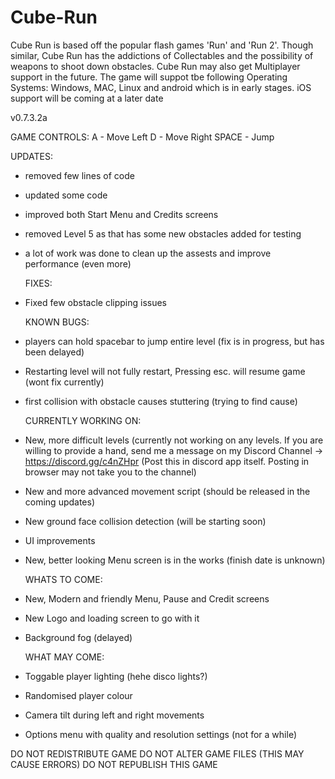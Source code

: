 # Cube-Run
Cube Run is based off the popular flash games 'Run' and 'Run 2'. Though similar, Cube Run has the addictions of Collectables and the possibility of weapons to shoot down obstacles. Cube Run may also get Multiplayer support in the future. The game will suppot tbe following Operating Systems: Windows, MAC, Linux and android which is in early stages. iOS support will be coming at a later date

v0.7.3.2a


  GAME CONTROLS:
    A - Move Left
    D - Move Right
SPACE - Jump


  UPDATES:
- removed few lines of code

- updated some code

- improved both Start Menu and Credits screens

- removed Level 5 as that has some new obstacles added for testing

- a lot of work was done to clean up the assests and improve performance (even more)

  FIXES:
- Fixed few obstacle clipping issues



  KNOWN BUGS:
- players can hold spacebar to jump entire level (fix is in progress, but has been delayed)

- Restarting level will not fully restart, Pressing esc. will resume game (wont fix currently)

- first collision with obstacle causes stuttering (trying to find cause)


  CURRENTLY WORKING ON:
- New, more difficult levels (currently not working on any levels. If you are willing to provide a hand, send me a message                  on my Discord Channel -> https://discord.gg/c4nZHpr (Post this in discord app itself. Posting in browser may not take you to the       channel)

- New and more advanced movement script (should be released in the coming updates)

- New ground face collision detection (will be starting soon)

- UI improvements

- New, better looking Menu screen is in the works (finish date is unknown)


  WHATS TO COME:
- New, Modern and friendly Menu, Pause and Credit screens

- New Logo and loading screen to go with it

- Background fog (delayed)


  WHAT MAY COME:
- Toggable player lighting (hehe disco lights?)

- Randomised player colour 

- Camera tilt during left and right movements

- Options menu with quality and resolution settings (not for a while)



DO NOT REDISTRIBUTE GAME
DO NOT ALTER GAME FILES (THIS MAY CAUSE ERRORS)
DO NOT REPUBLISH THIS GAME

